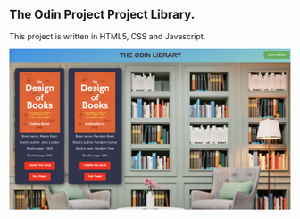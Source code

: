 ## The Odin Project Project Library.

This project is written in HTML5, CSS and Javascript.


!["project image"](./img/image.png)